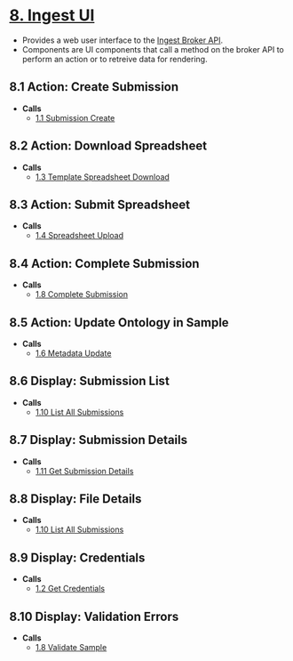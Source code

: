 # [8. Ingest UI](#8-ingest-ui)

* Provides a web user interface to the [Ingest Broker API](#1-ingest-broker-api).
* Components are UI components that call a method on the broker API to perform an action or to retreive data for rendering.

## 8.1 Action: Create Submission
* __Calls__
   * [1.1 Submission Create](#11-submission-create)
   
## 8.2 Action: Download Spreadsheet
* __Calls__
   * [1.3 Template Spreadsheet Download](#13-template-spreadsheet-download)
   
## 8.3 Action: Submit Spreadsheet
* __Calls__
   * [1.4 Spreadsheet Upload](#14-spreadsheet-upload)
   
## 8.4 Action: Complete Submission
* __Calls__
   * [1.8 Complete Submission](#18-complete-submission)
   
## 8.5 Action: Update Ontology in Sample
* __Calls__
   * [1.6 Metadata Update](#16-metadata-update)
   
## 8.6 Display: Submission List
* __Calls__
   * [1.10 List All Submissions](#110-list-all-submissions)
   
## 8.7 Display: Submission Details
* __Calls__
   * [1.11 Get Submission Details](#111-get-submission-details)
   
## 8.8 Display: File Details
* __Calls__
   * [1.10 List All Submissions](#110-list-files-for-submission)
   
## 8.9 Display: Credentials
* __Calls__
   * [1.2 Get Credentials](#12-get-credentials)
   
## 8.10 Display: Validation Errors
* __Calls__
   * [1.8 Validate Sample](#18-validate-sample)
